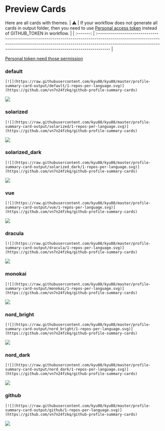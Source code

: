 
# Preview Cards

Here are all cards with themes.
| :warning: | If your workflow does not generate all cards in output folder, then you need to use [Personal access token](https://docs.github.com/en/actions/configuring-and-managing-workflows/creating-and-storing-encrypted-secrets) instead of GITHUB_TOKEN in workflow. |
| :-------: | :------------------------------------------------------------------------------------------------------------------------------------------------------------------------------------------------------------------------------------------------ |

[Personal token need those permission](https://github.com/vn7n24fzkq/github-profile-summary-cards/wiki/Personal-access-token-permissions)


### default


```
[![](https://raw.githubusercontent.com/kyu08/kyu08/master/profile-summary-card-output/default/1-repos-per-language.svg)](https://github.com/vn7n24fzkq/github-profile-summary-cards)
```
![](https://raw.githubusercontent.com/kyu08/kyu08/master/profile-summary-card-output/default/1-repos-per-language.svg)


### solarized


```
[![](https://raw.githubusercontent.com/kyu08/kyu08/master/profile-summary-card-output/solarized/1-repos-per-language.svg)](https://github.com/vn7n24fzkq/github-profile-summary-cards)
```
![](https://raw.githubusercontent.com/kyu08/kyu08/master/profile-summary-card-output/solarized/1-repos-per-language.svg)


### solarized_dark


```
[![](https://raw.githubusercontent.com/kyu08/kyu08/master/profile-summary-card-output/solarized_dark/1-repos-per-language.svg)](https://github.com/vn7n24fzkq/github-profile-summary-cards)
```
![](https://raw.githubusercontent.com/kyu08/kyu08/master/profile-summary-card-output/solarized_dark/1-repos-per-language.svg)


### vue


```
[![](https://raw.githubusercontent.com/kyu08/kyu08/master/profile-summary-card-output/vue/1-repos-per-language.svg)](https://github.com/vn7n24fzkq/github-profile-summary-cards)
```
![](https://raw.githubusercontent.com/kyu08/kyu08/master/profile-summary-card-output/vue/1-repos-per-language.svg)


### dracula


```
[![](https://raw.githubusercontent.com/kyu08/kyu08/master/profile-summary-card-output/dracula/1-repos-per-language.svg)](https://github.com/vn7n24fzkq/github-profile-summary-cards)
```
![](https://raw.githubusercontent.com/kyu08/kyu08/master/profile-summary-card-output/dracula/1-repos-per-language.svg)


### monokai


```
[![](https://raw.githubusercontent.com/kyu08/kyu08/master/profile-summary-card-output/monokai/1-repos-per-language.svg)](https://github.com/vn7n24fzkq/github-profile-summary-cards)
```
![](https://raw.githubusercontent.com/kyu08/kyu08/master/profile-summary-card-output/monokai/1-repos-per-language.svg)


### nord_bright


```
[![](https://raw.githubusercontent.com/kyu08/kyu08/master/profile-summary-card-output/nord_bright/1-repos-per-language.svg)](https://github.com/vn7n24fzkq/github-profile-summary-cards)
```
![](https://raw.githubusercontent.com/kyu08/kyu08/master/profile-summary-card-output/nord_bright/1-repos-per-language.svg)


### nord_dark


```
[![](https://raw.githubusercontent.com/kyu08/kyu08/master/profile-summary-card-output/nord_dark/1-repos-per-language.svg)](https://github.com/vn7n24fzkq/github-profile-summary-cards)
```
![](https://raw.githubusercontent.com/kyu08/kyu08/master/profile-summary-card-output/nord_dark/1-repos-per-language.svg)


### github


```
[![](https://raw.githubusercontent.com/kyu08/kyu08/master/profile-summary-card-output/github/1-repos-per-language.svg)](https://github.com/vn7n24fzkq/github-profile-summary-cards)
```
![](https://raw.githubusercontent.com/kyu08/kyu08/master/profile-summary-card-output/github/1-repos-per-language.svg)

